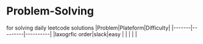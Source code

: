 # Problem-Solving
for solving daily leetcode solutions
|Problem|Plateform|Difficulty|
|-------|---------|----------|
|laxogrfic order|slack|easy  | 
|      |         |          |

